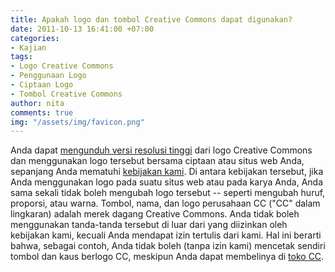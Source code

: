 ```yaml
---
title: Apakah logo dan tombol Creative Commons dapat digunakan?
date: 2011-10-13 16:41:00 +07:00
categories:
- Kajian
tags:
- Logo Creative Commons
- Penggunaan Logo
- Ciptaan Logo
- Tombol Creative Commons
author: nita
comments: true
img: "/assets/img/favicon.png"
---
```


Anda dapat [mengunduh versi resolusi tinggi](http://creativecommons.org/about/downloads) dari logo Creative Commons dan menggunakan logo tersebut bersama ciptaan atau situs web Anda, sepanjang Anda mematuhi [kebijakan kami](http://creativecommons.org/policies). Di antara kebijakan tersebut, jika Anda menggunakan logo pada suatu situs web atau pada karya Anda, Anda sama sekali tidak boleh mengubah logo tersebut -- seperti mengubah huruf, proporsi, atau warna. Tombol, nama, dan logo perusahaan CC ("CC" dalam lingkaran) adalah merek dagang Creative Commons. Anda tidak boleh menggunakan tanda-tanda tersebut di luar dari yang diizinkan oleh kebijakan kami, kecuali Anda mendapat izin tertulis dari kami. Hal ini berarti bahwa, sebagai contoh, Anda tidak boleh (tanpa izin kami) mencetak sendiri tombol dan kaus berlogo CC, meskipun Anda dapat membelinya di [toko CC](https://creativecommons.net/store/).
